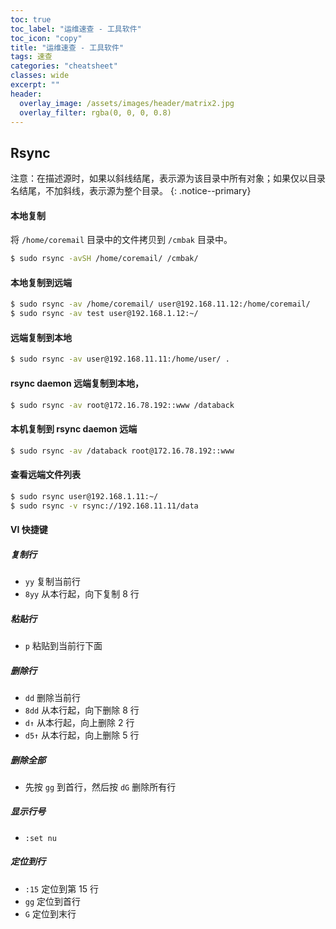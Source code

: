 ```yaml
---
toc: true
toc_label: "运维速查 - 工具软件"
toc_icon: "copy"
title: "运维速查 - 工具软件"
tags: 速查
categories: "cheatsheet"
classes: wide
excerpt: ""
header:
  overlay_image: /assets/images/header/matrix2.jpg
  overlay_filter: rgba(0, 0, 0, 0.8)
---
```










## Rsync

注意：在描述源时，如果以斜线结尾，表示源为该目录中所有对象；如果仅以目录名结尾，不加斜线，表示源为整个目录。
{: .notice--primary}


#### 本地复制

将 `/home/coremail` 目录中的文件拷贝到 `/cmbak` 目录中。

```bash
$ sudo rsync -avSH /home/coremail/ /cmbak/
```


#### 本地复制到远端

```bash
$ sudo rsync -av /home/coremail/ user@192.168.11.12:/home/coremail/
$ sudo rsync -av test user@192.168.1.12:~/
```


#### 远端复制到本地

```bash
$ sudo rsync -av user@192.168.11.11:/home/user/ .
```


#### rsync daemon 远端复制到本地，

```bash
$ sudo rsync -av root@172.16.78.192::www /databack
```


#### 本机复制到 rsync daemon 远端

```bash
$ sudo rsync -av /databack root@172.16.78.192::www
```


#### 查看远端文件列表

```bash
$ sudo rsync user@192.168.1.11:~/
$ sudo rsync -v rsync://192.168.11.11/data
```
















#### VI 快捷键

##### 复制行

* `yy` 复制当前行
* `8yy` 从本行起，向下复制 8 行

##### 粘贴行

* `p` 粘贴到当前行下面

##### 删除行

* `dd` 删除当前行
* `8dd` 从本行起，向下删除 8  行
* `d↑` 从本行起，向上删除 2 行
* `d5↑` 从本行起，向上删除 5 行

##### 删除全部

* 先按 `gg` 到首行，然后按 `dG` 删除所有行

##### 显示行号

* `:set nu`

##### 定位到行

* `:15` 定位到第 15 行
* `gg` 定位到首行
* `G` 定位到末行
